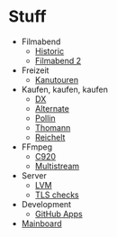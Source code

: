 Stuff
=====

- Filmabend
    - [Historic](filmabend/historicasl.md)
    - [Filmabend 2](filmabend/two.md)
- Freizeit
    - [Kanutouren](kanutouren.md)
- Kaufen, kaufen, kaufen
    - [DX](dx.md)
    - [Alternate](alternate.md)
    - [Pollin](pollin.md)
    - [Thomann](thomann.md)
    - [Reichelt](reichelt.md)
- FFmpeg
    - [C920](c920.md)
    - [Multistream](multistream.md)
- Server
    - [LVM](lvm.md)
    - [TLS checks](tls-check.md)
- Development
    - [GitHub Apps](github-applications.md)
- [Mainboard](https://www.gigabyte.com/Motherboard/GA-AB350M-Gaming-3-rev-1x#support-dl-utility)
